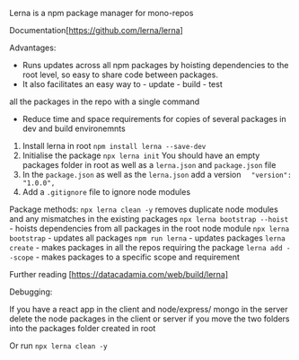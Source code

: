 Lerna is a npm package manager for mono-repos

Documentation[https://github.com/lerna/lerna]

Advantages:
- Runs updates across all npm packages by hoisting dependencies to the root level, so easy to share code between packages. 
- It also facilitates an easy way to
        - update
        - build
        - test

all the packages in the repo with a single command
- Reduce time and space requirements for copies of several packages in dev and build environemnts

1. Install lerna in root `npm install lerna --save-dev`
2. Initialise the package `npx lerna init`
You should have an empty packages folder in root as well as a `lerna.json` and `package.json` file
3. In the `package.json` as well as the `lerna.json` add a version `  "version": "1.0.0",`
4. Add a `.gitignore` file to ignore node modules

Package methods:
`npx lerna clean -y` removes duplicate node modules and any mismatches in the existing packages
`npx lerna bootstrap --hoist` - hoists dependencies from all packages in the root node module
`npx lerna bootstrap` - updates all packages
`npm run lerna` - updates packages
`lerna create` - makes packages in all the repos requiring the package
`lerna add --scope` - makes packages to a specific scope and requirement

Further reading
[https://datacadamia.com/web/build/lerna]

Debugging:

If you have a react app in the client and node/express/ mongo in the server delete the node packages in the client or server if you move the two folders into the packages folder created in root

Or run `npx lerna clean -y`